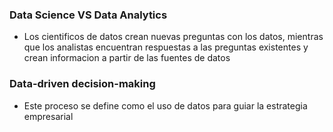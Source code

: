 ### Data Science VS Data Analytics

* Los cientificos de datos crean nuevas preguntas con los datos, mientras que los analistas encuentran respuestas a las preguntas existentes y crean informacion a partir de las fuentes de datos

### Data-driven decision-making

* Este proceso se define como el uso de datos para guiar la estrategia empresarial